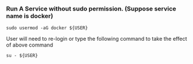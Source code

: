 ### Run A Service without sudo permission. (Suppose service name is docker)

```
sudo usermod -aG docker ${USER}
```
User will need to re-login or type the following command to take the effect of above command
```
su - ${USER}
```
